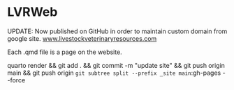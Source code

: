 # LVRWeb

UPDATE: Now published on GitHub in order to maintain custom domain from google site. www.livestockveterinaryresources.com

Each .qmd file is a page on the website. 

quarto render && git add . && git commit -m "update site" && git push origin main && git push origin `git subtree split --prefix _site main`:gh-pages --force